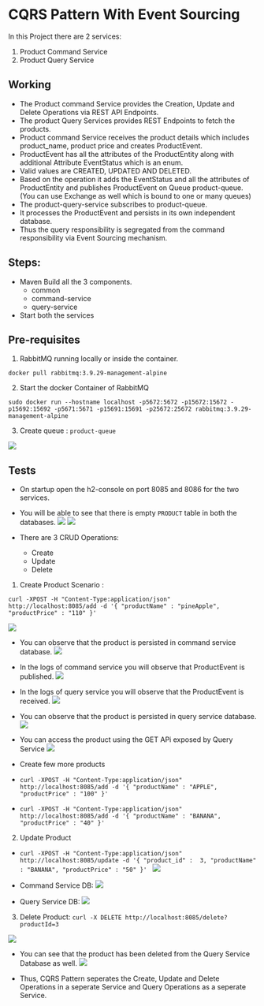 # CQRS Pattern With Event Sourcing


In this Project there are 2 services:
1) Product Command Service 
2) Product Query Service
 
## Working
- The Product command Service provides the Creation, Update and Delete Operations via REST API Endpoints.
- The product Query Services provides REST Endpoints to fetch the products.
- Product command Service receives the product details which includes product_name, product price and creates ProductEvent.
- ProductEvent has all the attributes of the ProductEntity along with additional Attribute EventStatus which is an enum.
- Valid values are CREATED, UPDATED AND DELETED.
- Based on the operation it adds the EventStatus and all the attributes of ProductEntity and publishes ProductEvent on Queue product-queue. (You can use Exchange as well which is bound to one or many queues)
- The product-query-service subscribes to product-queue.
- It processes the ProductEvent and persists in its own independent database.
- Thus the query responsibility is segregated from the command responsibility via Event Sourcing mechanism.

## Steps:
- Maven Build all the 3 components.
  - common
  - command-service
  - query-service
- Start both the services

## Pre-requisites
1) RabbitMQ running locally or inside the container.

`docker pull rabbitmq:3.9.29-management-alpine`

2) Start the docker Container of RabbitMQ

```sudo docker run --hostname localhost -p5672:5672 -p15672:15672 -p15692:15692 -p5671:5671 -p15691:15691 -p25672:25672 rabbitmq:3.9.29-management-alpine```

3) Create queue : `product-queue`

![](./images/1.png)

## Tests

- On startup open the h2-console on port 8085 and 8086 for the two services.
- You will be able to see that there is empty `PRODUCT` table in both the databases.
![](./images/2.png)
![](./images/3.png)


- There are 3 CRUD Operations:
   - Create
   - Update
   - Delete

1) Create Product Scenario :

`curl -XPOST -H "Content-Type:application/json"  http://localhost:8085/add -d '{
   "productName" : "pineApple",
   "productPrice" : "110"
   }'`

![](./images/4.png)

- You can observe that the product is persisted in command service database.
![](./images/5.png)
- In the logs of command service you will observe that ProductEvent is published.
![](./images/7.png)
- In the logs of query service you will observe that the ProductEvent is received.
![](./images/9.png)
- You can observe that the product is persisted in query service database.
![](./images/6.png)
- You can access the product using the GET APi exposed by Query Service
![](./images/10.png)

- Create few more products

- `curl -XPOST -H "Content-Type:application/json"  http://localhost:8085/add -d '{
"productName" : "APPLE",
"productPrice" : "100"
}'`


- `curl -XPOST -H "Content-Type:application/json"  http://localhost:8085/add -d '{
"productName" : "BANANA",
"productPrice" : "40"
}'`

  
2) Update Product 
- `curl -XPOST -H "Content-Type:application/json"  http://localhost:8085/update -d '{
  "product_id" :  3,
  "productName" : "BANANA",
  "productPrice" : "50"
  }'
  `
![](./images/13.png)

- Command Service DB:
  ![](./images/11.png)

- Query Service DB:
  ![](./images/12.png)


3) Delete Product:
`curl -X DELETE http://localhost:8085/delete?productId=3`

![](./images/14.png)

- You can see that the product has been deleted from the Query Service Database as well.
![](./images/15.png)

- Thus, CQRS Pattern seperates the Create, Update and Delete Operations in a seperate Service and Query Operations as a seperate Service.

